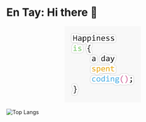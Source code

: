 # En Tay: Hi there 👋

<p align=center>
    <img src="images/top.png"/>
</p>

![Top Langs](https://github-readme-stats.vercel.app/api/top-langs/?username=pujangga123&layout=compact)
